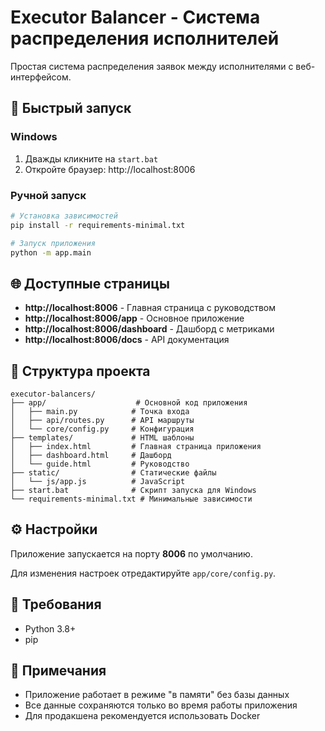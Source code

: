 # Executor Balancer - Система распределения исполнителей

Простая система распределения заявок между исполнителями с веб-интерфейсом.

## 🚀 Быстрый запуск

### Windows
1. Дважды кликните на `start.bat`
2. Откройте браузер: http://localhost:8006

### Ручной запуск
```bash
# Установка зависимостей
pip install -r requirements-minimal.txt

# Запуск приложения
python -m app.main
```

## 🌐 Доступные страницы

- **http://localhost:8006** - Главная страница с руководством
- **http://localhost:8006/app** - Основное приложение
- **http://localhost:8006/dashboard** - Дашборд с метриками
- **http://localhost:8006/docs** - API документация

## 📁 Структура проекта

```
executor-balancers/
├── app/                    # Основной код приложения
│   ├── main.py            # Точка входа
│   ├── api/routes.py      # API маршруты
│   └── core/config.py     # Конфигурация
├── templates/             # HTML шаблоны
│   ├── index.html         # Главная страница приложения
│   ├── dashboard.html     # Дашборд
│   └── guide.html         # Руководство
├── static/                # Статические файлы
│   └── js/app.js          # JavaScript
├── start.bat              # Скрипт запуска для Windows
└── requirements-minimal.txt # Минимальные зависимости
```

## ⚙️ Настройки

Приложение запускается на порту **8006** по умолчанию.

Для изменения настроек отредактируйте `app/core/config.py`.

## 🔧 Требования

- Python 3.8+
- pip

## 📝 Примечания

- Приложение работает в режиме "в памяти" без базы данных
- Все данные сохраняются только во время работы приложения
- Для продакшена рекомендуется использовать Docker
